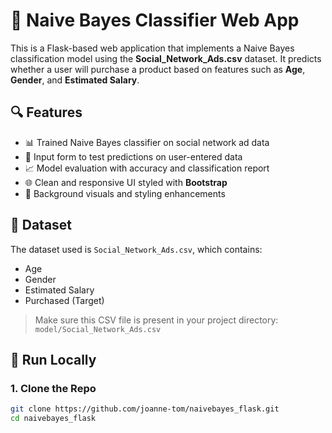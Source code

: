 # 🧠 Naive Bayes Classifier Web App

This is a Flask-based web application that implements a Naive Bayes classification model using the **Social_Network_Ads.csv** dataset. It predicts whether a user will purchase a product based on features such as **Age**, **Gender**, and **Estimated Salary**.

## 🔍 Features

- 📊 Trained Naive Bayes classifier on social network ad data
- 🧪 Input form to test predictions on user-entered data
- 📈 Model evaluation with accuracy and classification report
- 🌐 Clean and responsive UI styled with **Bootstrap**
- 🎨 Background visuals and styling enhancements

## 🧪 Dataset

The dataset used is `Social_Network_Ads.csv`, which contains:
- Age
- Gender
- Estimated Salary
- Purchased (Target)

> Make sure this CSV file is present in your project directory:  
> `model/Social_Network_Ads.csv`

## 🚀 Run Locally

### 1. Clone the Repo

```bash
git clone https://github.com/joanne-tom/naivebayes_flask.git
cd naivebayes_flask
